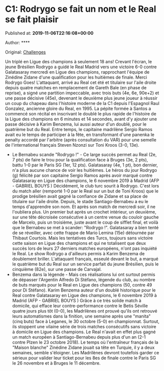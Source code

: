 
# C1: Rodrygo se fait un nom et le Real se fait plaisir

Published at: **2019-11-06T22:16:08+00:00**

Author: ****

Original: [Challenges](https://www.challenges.fr/sport/c1-rodrygo-se-fait-un-nom-et-le-real-se-fait-plaisir_683490)

Un triplé en Ligue des champions à seulement 18 ans! Crevant l'écran, le jeune Brésilien Rodrygo a guidé le Real Madrid vers une victoire 6-0 contre Galatasaray mercredi en Ligue des champions, rapprochant l'équipe de Zinédine Zidane d'une qualification pour les huitièmes de finale.
Merci Rodrygo Goes! L'attaquant, arrivé au Real cet été et titulaire sur l'aile droite depuis quatre matches en remplacement de Gareth Bale (en phase de reprise), a signé une partition impeccable, avec trois buts (4e, 6e, 90e+2) et une passe décisive (45e), devenant le deuxième plus jeune joueur à réussir un coup du chapeau dans l'histoire moderne de la C1 depuis l'Espagnol Raul Gonzalez, ancienne gloire du Real, en 1995.
La pépite formée à Santos a commencé son récital en inscrivant le doublé le plus rapide de l'histoire de la Ligue des champions en 6 minutes et 14 secondes, avant d'y ajouter une passe décisive à Karim Benzema, lui aussi auteur d'un doublé, pour le quatrième but du Real.
Entre temps, le capitaine madrilène Sergio Ramos avait eu le temps de participer à la fête, en transformant d'une panenka le penalty accordé par l'arbitre (après consultation du VAR) pour une semelle de l'international français Steven Nzonzi sur Toni Kroos (3-0, 13e).
- Le Bernabeu scande "Rodrygo !" -
Ce large succès permet au Real (2e, 7 pts) de faire le trou pour la qualification face à Bruges (3e, 2 pts), battu 1-0 par le Paris SG (1er, 12 pts). Galatasaray (4e, 1 pt), bon dernier, n'a plus aucune chance de voir les huitièmes.
Le héros du jour Rodrygo (g) félicité par son capitaine Sergio Ramos après avoir marqué contre Galatasaray en Ligue des champions, le 6 novembre 2019 à Madrid (AFP - GABRIEL BOUYS )
Décidément, le club turc sourit à Rodrygo. C'est lors du match aller (remporté 1-0 par le Real sur un but de Toni Kroos) que le prodige brésilien avait gagné la confiance de Zidane et sa place de titulaire sur l'aile droite.
Depuis, le stade Santiago-Bernabeu a eu le temps d'apprendre son nom. Et après son match de mercredi soir, il ne l'oubliera plus.
Un premier but après un crochet intérieur, un deuxième, sur une tête décroisée consécutive à un centre venue du couloir gauche de Marcelo, puis un troisième, juste avant le coup de sifflet final, et voilà que le Bernabeu se met à scander: "Rodrygo !".
Galatasaray a bien tenté de se réveiller, avec cette frappe de Mario Lemina (15e) détournée par Thibaut Courtois. Mais les tentatives des Turcs, toujours sans victoire cette saison en Ligue des champions et qui ne totalisent que deux succès lors de leurs 27 derniers matches européens, n'ont pas inquiété le Real.
Le show Rodrygo a d'ailleurs permis à Karim Benzema de doublement briller. L'attaquant français, esseulé devant le but, a marqué le quatrième but du Real sur un service parfait du jeune Brésilien, puis le cinquième (82e), sur une passe de Carvajal.
- Benzema dans la légende -
Mais ces réalisations lui ont surtout permis de dépasser l'Argentin Alfredo Di Stéfano, légende du club, au nombre de buts marqués pour le Real en Ligue des champions (50, contre 49 pour Di Stéfano).
Karim Benzema auteur d'un doublé historique pour le Real contre Galatasaray en Ligue des champions, le 6 novembre 2019 à Madrid (AFP - GABRIEL BOUYS )
Grâce à ce très solide match à domicile, qui efface leur contre-performance contre le Betis Séville quatre jours plus tôt (0-0), les Madrilènes ont prouvé qu'ils ont retrouvé leurs automatismes dans la finition, une semaine après une "manita" (cinq buts) face à Leganes, le 30 octobre (5-0) en championnat.
Surtout, ils stoppent une vilaine série de trois matches consécutifs sans victoire à domicile en Ligue des champions. Le Real n'avait en effet plus gagné un match européen à Santiago-Bernabeu depuis plus d'un an (2-1 contre Plzen le 23 octobre 2018).
Le temps où l'entraîneur français de la "Maison blanche" Zinédine Zidane jouait sa tête en Turquie, il y a deux semaines, semble s'éloigner. Les Madrilènes devront toutefois garder ce sérieux pour valider leur ticket pour les 8es de finale contre le Paris SG le 26 novembre et à Bruges le 11 décembre.
